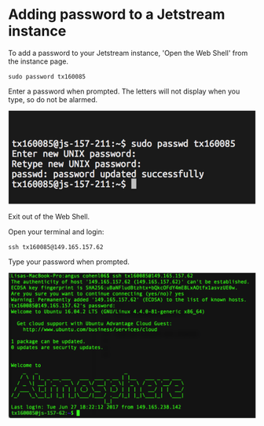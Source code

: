 # Adding password to a Jetstream instance

To add a password to your Jetstream instance, 'Open the Web Shell' from the instance page.

```
sudo password tx160085
```
Enter a password when prompted. The letters will not display when you type, so do not be alarmed.

![](images/password-change.png)

Exit out of the Web Shell.

Open your terminal and login:

```
ssh tx160085@149.165.157.62
```

Type your password when prompted.

![](images/jetstream_login.png)
